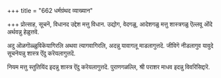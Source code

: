 +++
title = "662 धर्मग्रंथद व्याख्यान"

+++
प्रोत्साह, सूचनॆ, विधानद उद्देश मत्तु विधान. उद्योग, वेदगळु, आदेशगळु मत्तु शास्त्रगळु ऎल्लवू ऒंदे अर्थवन्नु हेळुत्तवॆ.

अदु ऒळगॊळ्ळुविकॆयागिरलि अथवा त्यागवागिरलि, अदन्नु यावागलू माडलागुत्तदॆ. जीविगॆ नीडलागुव यावुदे सूचनॆयन्नु शास्त्र ऎंदु करॆयलागुत्तदॆ.

नियम मत्तु स्तुतियिंद इदन्नु शास्त्र ऎंदु करॆयलागुत्तदॆ. पुराणगळल्लि, श्री पराशर माधव इदन्नु विवरिसिद्दारॆ.


